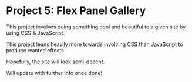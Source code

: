 <h1>Project 5: Flex Panel Gallery</h1>
<p>This project involves doing something cool and beautiful to a given site by using CSS & JavaScript.</p>
<p>This project leans heavily more towards involving CSS than JavaScript to produce wanted effects.</p>
<p> </p>
<p>Hopefully, the site will look semi-decent.</p>

<p> </p>
<p>Will update with further info once done!</p>